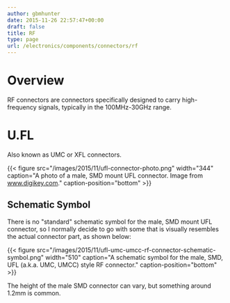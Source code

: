 ```yaml
---
author: gbmhunter
date: 2015-11-26 22:57:47+00:00
draft: false
title: RF
type: page
url: /electronics/components/connectors/rf
---
```


# Overview

RF connectors are connectors specifically designed to carry high-frequency signals, typically in the 100MHz-30GHz range.

# U.FL

Also known as UMC or XFL connectors.

{{< figure src="/images/2015/11/ufl-connector-photo.png" width="344" caption="A photo of a male, SMD mount UFL connector. Image from www.digikey.com." caption-position="bottom" >}}

## Schematic Symbol

There is no "standard" schematic symbol for the male, SMD mount UFL connector, so I normally decide to go with some that is visually resembles the actual connector part, as shown below:

{{< figure src="/images/2015/11/ufl-umc-umcc-rf-connector-schematic-symbol.png" width="510" caption="A schematic symbol for the male, SMD, UFL (a.k.a. UMC, UMCC) style RF connector." caption-position="bottom" >}}

The height of the male SMD connector can vary, but something around 1.2mm is common.
